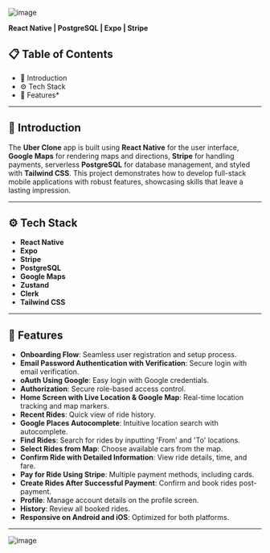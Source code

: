 ![image](https://github.com/user-attachments/assets/d4c52f2f-3b40-4fd0-81f5-a07b2dab1483)


**React Native | PostgreSQL | Expo | Stripe**

## 📋 Table of Contents
- 🤖 Introduction
- ⚙️ Tech Stack
- 🔋 Features*

---

## 🤖 Introduction
The **Uber Clone** app is built using **React Native** for the user interface, **Google Maps** for rendering maps and directions, **Stripe** for handling payments, serverless **PostgreSQL** for database management, and styled with **Tailwind CSS**. This project demonstrates how to develop full-stack mobile applications with robust features, showcasing skills that leave a lasting impression.

---

## ⚙️ Tech Stack
- **React Native**
- **Expo**
- **Stripe**
- **PostgreSQL**
- **Google Maps**
- **Zustand**
- **Clerk**
- **Tailwind CSS**

---

## 🔋 Features
- **Onboarding Flow**: Seamless user registration and setup process.
- **Email Password Authentication with Verification**: Secure login with email verification.
- **oAuth Using Google**: Easy login with Google credentials.
- **Authorization**: Secure role-based access control.
- **Home Screen with Live Location & Google Map**: Real-time location tracking and map markers.
- **Recent Rides**: Quick view of ride history.
- **Google Places Autocomplete**: Intuitive location search with autocomplete.
- **Find Rides**: Search for rides by inputting 'From' and 'To' locations.
- **Select Rides from Map**: Choose available cars from the map.
- **Confirm Ride with Detailed Information**: View ride details, time, and fare.
- **Pay for Ride Using Stripe**: Multiple payment methods, including cards.
- **Create Rides After Successful Payment**: Confirm and book rides post-payment.
- **Profile**: Manage account details on the profile screen.
- **History**: Review all booked rides.
- **Responsive on Android and iOS**: Optimized for both platforms.

---

![image](https://github.com/user-attachments/assets/9bdce2cb-f498-452b-b6e7-6e4c19d5ef4a)

